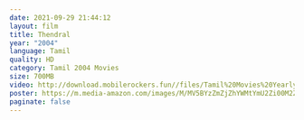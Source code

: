 ```yaml
---
date: 2021-09-29 21:44:12
layout: film
title: Thendral
year: "2004"
language: Tamil
quality: HD
category: Tamil 2004 Movies
size: 700MB
video: http://download.mobilerockers.fun//files/Tamil%20Movies%20Yearly%20Collections/Tamil%202004%20Collections/Thendral%20(2004)/Thendral%20(2004)%20Full%20Movies/Thendral%20(2004)%20HDRip/Thendral%20(2004)%20HDRip%20Single%20Part.mp4
poster: https://m.media-amazon.com/images/M/MV5BYzZmZjZhYWMtYmU2Zi00M2ZhLThmZjEtNjFkNGY4ZWRjYzc4XkEyXkFqcGdeQXVyMTEzNzg0Mjkx._V1_QL75_UY281_CR46,0,190,281_.jpg
paginate: false
---
```

